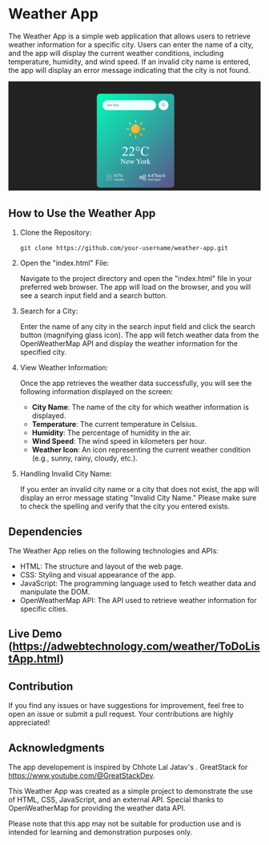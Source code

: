 # Weather App

The Weather App is a simple web application that allows users to retrieve weather information for a specific city. Users can enter the name of a city, and the app will display the current weather conditions, including temperature, humidity, and wind speed. If an invalid city name is entered, the app will display an error message indicating that the city is not found.

![Weather App](./screenshot.png)

## How to Use the Weather App

1. Clone the Repository:

   ```
   git clone https://github.com/your-username/weather-app.git
   ```

2. Open the "index.html" File:

   Navigate to the project directory and open the "index.html" file in your preferred web browser. The app will load on the browser, and you will see a search input field and a search button.

3. Search for a City:

   Enter the name of any city in the search input field and click the search button (magnifying glass icon). The app will fetch weather data from the OpenWeatherMap API and display the weather information for the specified city.

4. View Weather Information:

   Once the app retrieves the weather data successfully, you will see the following information displayed on the screen:

   - **City Name**: The name of the city for which weather information is displayed.
   - **Temperature**: The current temperature in Celsius.
   - **Humidity**: The percentage of humidity in the air.
   - **Wind Speed**: The wind speed in kilometers per hour.
   - **Weather Icon**: An icon representing the current weather condition (e.g., sunny, rainy, cloudy, etc.).

5. Handling Invalid City Name:

   If you enter an invalid city name or a city that does not exist, the app will display an error message stating "Invalid City Name." Please make sure to check the spelling and verify that the city you entered exists.

## Dependencies

The Weather App relies on the following technologies and APIs:

- HTML: The structure and layout of the web page.
- CSS: Styling and visual appearance of the app.
- JavaScript: The programming language used to fetch weather data and manipulate the DOM.
- OpenWeatherMap API: The API used to retrieve weather information for specific cities.

## Live Demo (https://adwebtechnology.com/weather/ToDoListApp.html)

## Contribution

If you find any issues or have suggestions for improvement, feel free to open an issue or submit a pull request. Your contributions are highly appreciated!

## Acknowledgments

The app developement is inspired by Chhote Lal Jatav's .
GreatStack for https://www.youtube.com/@GreatStackDev.

This Weather App was created as a simple project to demonstrate the use of HTML, CSS, JavaScript, and an external API. Special thanks to OpenWeatherMap for providing the weather data API.

Please note that this app may not be suitable for production use and is intended for learning and demonstration purposes only.
